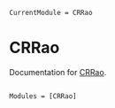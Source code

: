 ```@meta
CurrentModule = CRRao
```

# CRRao

Documentation for [CRRao](https://github.com/xKDR/CRRao.jl).

```@index
```

```@autodocs
Modules = [CRRao]
```
